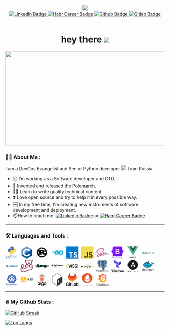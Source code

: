<div id="header" align="center">
  <img src="https://media.giphy.com/media/LFWp5iZzSAdU8arl7h/giphy.gif" width="200"/>
  <div id="badges">
        <a href="https://www.linkedin.com/in/onegreyonewhite">
            <img src="https://img.shields.io/badge/LinkedIn-blue?style=for-the-badge&logo=linkedin&logoColor=white" alt="LinkedIn Badge"/>
        </a>
        <a href="https://career.habr.com/onegreyonewhite">
            <img src="https://img.shields.io/badge/HabrCareer-white?style=for-the-badge&logo=habr&logoColor=white&color=6274bc" alt="Habr Career Badge"/>
        </a>
        <a href="https://github.com/onegreyonewhite">
            <img src="https://img.shields.io/badge/Github-white?style=for-the-badge&logo=github&logoColor=white&color=black" alt="Github Badge"/>
        </a>
        <a href="https://github.com/onegreyonewhite">
            <img src="https://img.shields.io/badge/Gitlab-white?style=for-the-badge&logo=gitlab&logoColor=orange&color=black" alt="Gitlab Badge"/>
        </a>
  </div>
  <img src="https://komarev.com/ghpvc/?username=onegreyonewhite&style=flat-square&color=grey" alt=""/>
  <h1>
    hey there
    <img src="https://media.giphy.com/media/hvRJCLFzcasrR4ia7z/giphy.gif" width="30px"/>
  </h1>
</div>
<div align="center">
  <img src="https://media.giphy.com/media/dWesBcTLavkZuG35MI/giphy.gif" width="600" height="300"/>
</div>

### :man_technologist: About Me :

I am a DevOps Evangelist and Senior Python developer <img src="https://media.giphy.com/media/WUlplcMpOCEmTGBtBW/giphy.gif" width="30"> from Russia.

- :clock930: I’m working as a Software developer and CTO.
- :telescope: Invented and released the [Polemarch](https://about.polemarch.org/).
- :man_student: Learn to write quality technical content.
- :heavy_heart_exclamation: Love open source and try to help it in every possible way.
- :free: In my free time, I'm creating new instruments of software development and deployment.
- :mailbox:How to reach me: [![Linkedin Badge](https://img.shields.io/badge/LinkedIn-blue?style=for-the-badge&logo=linkedin&logoColor=white)](https://www.linkedin.com/in/onegreyonewhite) or
  [![Habr Career Badge](https://img.shields.io/badge/HabrCareer-white?style=for-the-badge&logo=habr&logoColor=white&color=6274bc)](https://career.habr.com/onegreyonewhite)

---

### :hammer_and_wrench: Languages and Tools :

<div>
    <img src="https://raw.githubusercontent.com/devicons/devicon/master/icons/python/python-original-wordmark.svg" title="Python" alt="Python" width="40" height="40"/>&nbsp;
    <img src="https://raw.githubusercontent.com/devicons/devicon/master/icons/c/c-original.svg" title="C lang" alt="C lang" width="40" height="40"/>&nbsp;
    <img src="https://raw.githubusercontent.com/devicons/devicon/master/icons/rust/rust-plain.svg" title="Rust" alt="Rust" width="40" height="40"/>&nbsp;
    <img src="https://raw.githubusercontent.com/devicons/devicon/master/icons/go/go-original-wordmark.svg" title="Go" alt="Go" width="40" height="40"/>&nbsp;
    <img src="https://raw.githubusercontent.com/devicons/devicon/master/icons/typescript/typescript-original.svg" title="TypeScript" alt="TypeScript" width="40" height="40"/>&nbsp;
    <img src="https://raw.githubusercontent.com/devicons/devicon/master/icons/javascript/javascript-original.svg" title="JavaScript" alt="JavaScript" width="40" height="40"/>&nbsp;
    <img src="https://raw.githubusercontent.com/devicons/devicon/master/icons/sass/sass-original.svg" title="SASS" alt="SASS" width="40" height="40"/>&nbsp;
    <img src="https://raw.githubusercontent.com/devicons/devicon/master/icons/bootstrap/bootstrap-original-wordmark.svg" title="Bootstrap" alt="Bootstrap" width="40" height="40"/>&nbsp;
    <img src="https://raw.githubusercontent.com/devicons/devicon/master/icons/vuejs/vuejs-original-wordmark.svg" title="Vue" alt="Vue" width="40" height="40"/>&nbsp;
    <img src="https://raw.githubusercontent.com/devicons/devicon/master/icons/nuxtjs/nuxtjs-original-wordmark.svg" title="NuxtJS" alt="NuxtJS" width="40" height="40"/>&nbsp;
    <img src="https://raw.githubusercontent.com/devicons/devicon/master/icons/webpack/webpack-original-wordmark.svg" title="Webpack" alt="Webpack" width="40" height="40"/>&nbsp;
    <img src="https://raw.githubusercontent.com/devicons/devicon/master/icons/jest/jest-plain.svg" title="Jest" alt="Jest" width="40" height="40"/>&nbsp;
    <img src="https://raw.githubusercontent.com/devicons/devicon/master/icons/django/django-plain-wordmark.svg" title="Django" alt="Django" width="40" height="40"/>&nbsp;
    <img src="https://raw.githubusercontent.com/devicons/devicon/master/icons/pycharm/pycharm-original-wordmark.svg" title="PyCharm" alt="PyCharm" width="40" height="40"/>&nbsp;
    <img src="https://raw.githubusercontent.com/devicons/devicon/master/icons/uwsgi/uwsgi-original.svg" title="uWSGI" alt="uWSGI" width="40" height="40"/>&nbsp;
    <img src="https://raw.githubusercontent.com/devicons/devicon/master/icons/nodejs/nodejs-original-wordmark.svg" title="NodeJS" alt="NodeJS" width="40" height="40"/>&nbsp;
    <img src="https://raw.githubusercontent.com/devicons/devicon/master/icons/postgresql/postgresql-original-wordmark.svg" title="PostgreSQL" alt="PostgreSQL" width="40" height="40"/>&nbsp;
    <img src="https://raw.githubusercontent.com/devicons/devicon/master/icons/terraform/terraform-original-wordmark.svg" title="terraform" alt="terraform" width="40" height="40"/>&nbsp;
    <img src="https://raw.githubusercontent.com/devicons/devicon/master/icons/ansible/ansible-plain-wordmark.svg" title="Ansible" alt="Ansible" width="40" height="40"/>&nbsp;
    <img src="https://raw.githubusercontent.com/devicons/devicon/master/icons/docker/docker-original-wordmark.svg" title="Docker" alt="Docker" width="40" height="40"/>&nbsp;
    <img src="https://raw.githubusercontent.com/devicons/devicon/master/icons/kubernetes/kubernetes-plain-wordmark.svg" title="k8s" alt="k8s" width="40" height="40"/>&nbsp;
    <img src="https://raw.githubusercontent.com/devicons/devicon/master/icons/k3s/k3s-original-wordmark.svg" title="k3s" alt="k3s" width="40" height="40"/>&nbsp;
    <img src="https://raw.githubusercontent.com/devicons/devicon/master/icons/argocd/argocd-original-wordmark.svg" title="ArgoCD" alt="ArgoCD" width="40" height="40"/>&nbsp;
    <img src="https://raw.githubusercontent.com/devicons/devicon/master/icons/bash/bash-original.svg" title="Bash" alt="Bash" width="40" height="40"/>&nbsp;
    <img src="https://raw.githubusercontent.com/devicons/devicon/master/icons/gitlab/gitlab-original-wordmark.svg" title="Gitlab" alt="Gitlab" width="40" height="40"/>&nbsp;
    <img src="https://raw.githubusercontent.com/devicons/devicon/master/icons/prometheus/prometheus-original-wordmark.svg" title="Prometheus" alt="Prometheus" width="40" height="40"/>&nbsp;
    <img src="https://raw.githubusercontent.com/devicons/devicon/master/icons/grafana/grafana-original-wordmark.svg" title="Grafana" alt="Grafana" width="40" height="40"/>&nbsp;
</div>

---

### :fire: My Github Stats :

[![GitHub Streak](http://github-readme-streak-stats.herokuapp.com?user=onegreyonewhite&theme=dark&background=000000&mode=weekly)](https://git.io/streak-stats)

[![Top Langs](https://github-readme-stats.vercel.app/api/top-langs/?username=onegreyonewhite&layout=compact&theme=vision-friendly-dark)](https://github.com/anuraghazra/github-readme-stats)


<!--
**onegreyonewhite/onegreyonewhite** is a ✨ _special_ ✨ repository because its `README.md` (this file) appears on your GitHub profile.

Here are some ideas to get you started:

- 🔭 I’m currently working on ...
- 🌱 I’m currently learning ...
- 👯 I’m looking to collaborate on ...
- 🤔 I’m looking for help with ...
- 💬 Ask me about ...
- 📫 How to reach me: ...
- 😄 Pronouns: ...
- ⚡ Fun fact: ...
-->
